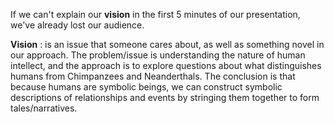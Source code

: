 If we can't explain our **vision** in the first 5 minutes of our presentation, we've already lost our audience. 

**Vision** : is an issue that someone cares about, as well as something novel in our approach. The problem/issue is understanding the nature of human intellect, and the approach is to explore questions about what distinguishes humans from Chimpanzees and Neanderthals. The conclusion is that because humans are symbolic beings, we can construct symbolic descriptions of relationships and events by stringing them together to form tales/narratives. 
